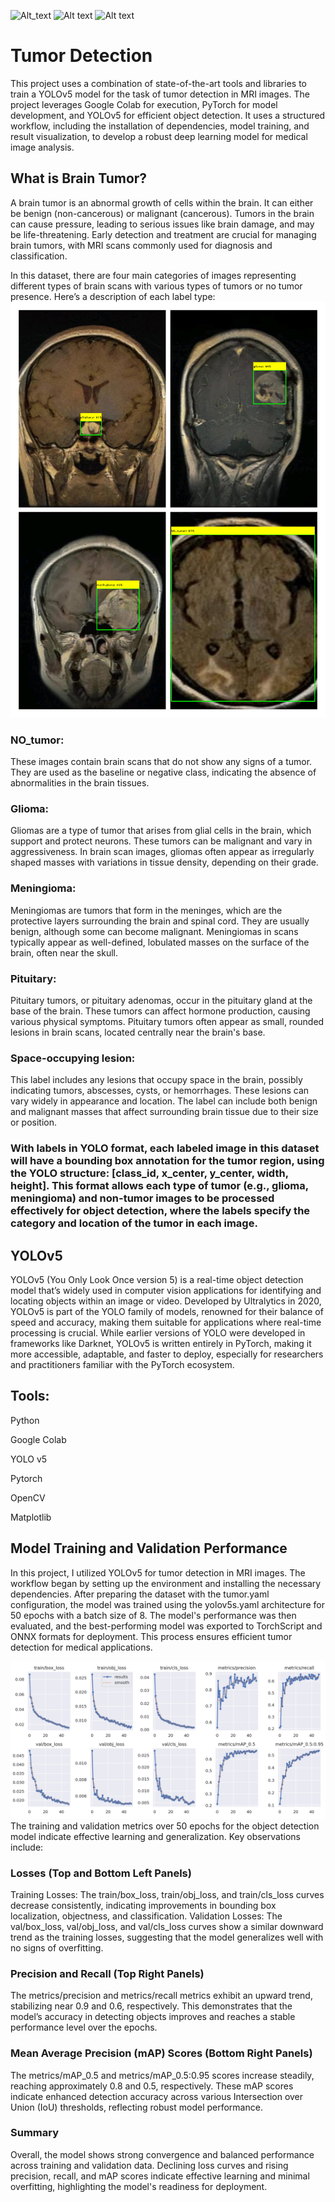 ![Alt_text](https://encrypted-tbn0.gstatic.com/images?q=tbn:ANd9GcSMTtF9kjQ29-kJ6Gcw6owYv7Z-I8KVhBrxJg&s)
![Alt text](https://encrypted-tbn0.gstatic.com/images?q=tbn:ANd9GcQvLCK15PkVaOCMTnllDWrC1fGPMe7q38Ofkw&s)
![Alt text](https://encrypted-tbn0.gstatic.com/images?q=tbn:ANd9GcQ959mwA5NOVQX-_OpdAgjRE73-3C-s_bU1sw&s)
# Tumor Detection

This project uses a combination of state-of-the-art tools and libraries to train a YOLOv5 model for the task of tumor detection in MRI images. The project leverages Google Colab for execution, PyTorch for model development, and YOLOv5 for efficient object detection. It uses a structured workflow, including the installation of dependencies, model training, and result visualization, to develop a robust deep learning model for medical image analysis.


## What is Brain Tumor? 
A brain tumor is an abnormal growth of cells within the brain. It can either be benign (non-cancerous) or malignant (cancerous). Tumors in the brain can cause pressure, leading to serious issues like brain damage, and may be life-threatening. Early detection and treatment are crucial for managing brain tumors, with MRI scans commonly used for diagnosis and classification.

In this dataset, there are four main categories of images representing different types of brain scans with various types of tumors or no tumor presence. Here’s a description of each label type:
![Alt_text](Brain_tumor_detect.png)
### NO_tumor:

These images contain brain scans that do not show any signs of a tumor. They are used as the baseline or negative class, indicating the absence of abnormalities in the brain tissues.

### Glioma:

Gliomas are a type of tumor that arises from glial cells in the brain, which support and protect neurons. These tumors can be malignant and vary in aggressiveness. In brain scan images, gliomas often appear as irregularly shaped masses with variations in tissue density, depending on their grade.

### Meningioma:

Meningiomas are tumors that form in the meninges, which are the protective layers surrounding the brain and spinal cord. They are usually benign, although some can become malignant. Meningiomas in scans typically appear as well-defined, lobulated masses on the surface of the brain, often near the skull.

### Pituitary:

Pituitary tumors, or pituitary adenomas, occur in the pituitary gland at the base of the brain. These tumors can affect hormone production, causing various physical symptoms. Pituitary tumors often appear as small, rounded lesions in brain scans, located centrally near the brain's base.

### Space-occupying lesion:

This label includes any lesions that occupy space in the brain, possibly indicating tumors, abscesses, cysts, or hemorrhages. These lesions can vary widely in appearance and location. The label can include both benign and malignant masses that affect surrounding brain tissue due to their size or position.

### With labels in YOLO format, each labeled image in this dataset will have a bounding box annotation for the tumor region, using the YOLO structure: [class_id, x_center, y_center, width, height]. This format allows each type of tumor (e.g., glioma, meningioma) and non-tumor images to be processed effectively for object detection, where the labels specify the category and location of the tumor in each image.

## YOLOv5

YOLOv5 (You Only Look Once version 5) is a real-time object detection model that’s widely used in computer vision applications for identifying and locating objects within an image or video. Developed by Ultralytics in 2020, YOLOv5 is part of the YOLO family of models, renowned for their balance of speed and accuracy, making them suitable for applications where real-time processing is crucial. While earlier versions of YOLO were developed in frameworks like Darknet, YOLOv5 is written entirely in PyTorch, making it more accessible, adaptable, and faster to deploy, especially for researchers and practitioners familiar with the PyTorch ecosystem. 
## Tools:
Python

Google Colab

YOLO v5

Pytorch

OpenCV

Matplotlib

## Model Training and Validation Performance

In this project, I utilized YOLOv5 for tumor detection in MRI images. The workflow began by setting up the environment and installing the necessary dependencies. After preparing the dataset with the tumor.yaml configuration, the model was trained using the yolov5s.yaml architecture for 50 epochs with a batch size of 8. The model's performance was then evaluated, and the best-performing model was exported to TorchScript and ONNX formats for deployment. This process ensures efficient tumor detection for medical applications.

![Alt text](results.png)
The training and validation metrics over 50 epochs for the object detection model indicate effective learning and generalization. Key observations include:

### Losses (Top and Bottom Left Panels)
Training Losses: The train/box_loss, train/obj_loss, and train/cls_loss curves decrease consistently, indicating improvements in bounding box localization, objectness, and classification.
Validation Losses: The val/box_loss, val/obj_loss, and val/cls_loss curves show a similar downward trend as the training losses, suggesting that the model generalizes well with no signs of overfitting.

### Precision and Recall (Top Right Panels)
The metrics/precision and metrics/recall metrics exhibit an upward trend, stabilizing near 0.9 and 0.6, respectively. This demonstrates that the model’s accuracy in detecting objects improves and reaches a stable performance level over the epochs.

### Mean Average Precision (mAP) Scores (Bottom Right Panels)
The metrics/mAP_0.5 and metrics/mAP_0.5:0.95 scores increase steadily, reaching approximately 0.8 and 0.5, respectively. These mAP scores indicate enhanced detection accuracy across various Intersection over Union (IoU) thresholds, reflecting robust model performance.

### Summary
Overall, the model shows strong convergence and balanced performance across training and validation data. Declining loss curves and rising precision, recall, and mAP scores indicate effective learning and minimal overfitting, highlighting the model's readiness for deployment.







